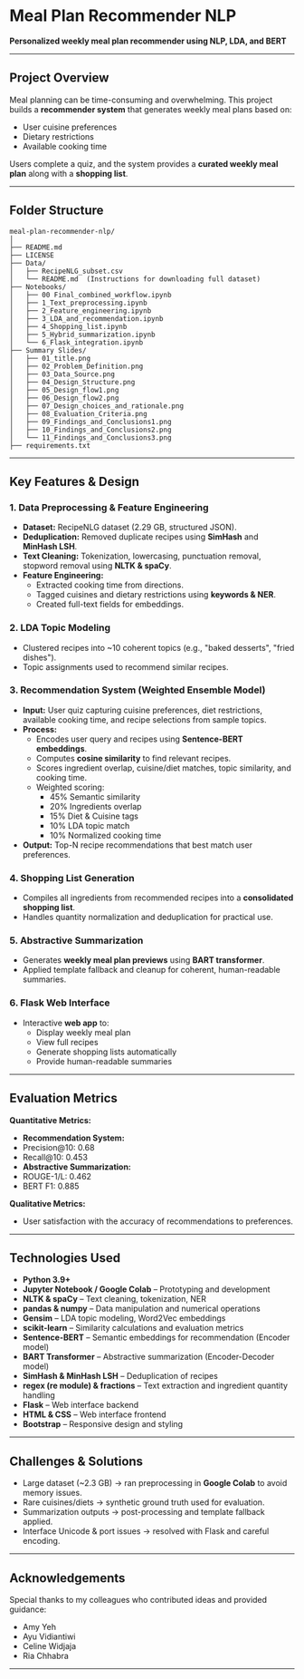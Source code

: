# Meal Plan Recommender NLP

**Personalized weekly meal plan recommender using NLP, LDA, and BERT**

---

## Project Overview
Meal planning can be time-consuming and overwhelming. This project builds a **recommender system** that generates weekly meal plans based on:

- User cuisine preferences
- Dietary restrictions
- Available cooking time

Users complete a quiz, and the system provides a **curated weekly meal plan** along with a **shopping list**.

---

## Folder Structure

```text
meal-plan-recommender-nlp/
│
├── README.md
├── LICENSE
├── Data/
│   ├── RecipeNLG_subset.csv  
│   └── README.md  (Instructions for downloading full dataset)
├── Notebooks/
│   ├── 00 Final_combined_workflow.ipynb
│   ├── 1_Text_preprocessing.ipynb
│   ├── 2_Feature_engineering.ipynb
│   ├── 3_LDA_and_recommendation.ipynb
│   ├── 4_Shopping_list.ipynb
│   ├── 5_Hybrid_summarization.ipynb
│   └── 6_Flask_integration.ipynb
├── Summary Slides/
│   ├── 01_title.png
│   ├── 02_Problem_Definition.png
│   ├── 03_Data_Source.png
│   ├── 04_Design_Structure.png
│   ├── 05_Design_flow1.png
│   ├── 06_Design_flow2.png
│   ├── 07_Design_choices_and_rationale.png
│   ├── 08_Evaluation_Criteria.png
│   ├── 09_Findings_and_Conclusions1.png
│   ├── 10_Findings_and_Conclusions2.png
│   └── 11_Findings_and_Conclusions3.png
├── requirements.txt
```

---

## Key Features & Design

### 1. Data Preprocessing & Feature Engineering
- **Dataset:** RecipeNLG dataset (2.29 GB, structured JSON).  
- **Deduplication:** Removed duplicate recipes using **SimHash** and **MinHash LSH**.  
- **Text Cleaning:** Tokenization, lowercasing, punctuation removal, stopword removal using **NLTK & spaCy**.  
- **Feature Engineering:**  
  - Extracted cooking time from directions.  
  - Tagged cuisines and dietary restrictions using **keywords & NER**.  
  - Created full-text fields for embeddings.  

### 2. LDA Topic Modeling
- Clustered recipes into ~10 coherent topics (e.g., "baked desserts", "fried dishes").  
- Topic assignments used to recommend similar recipes.  

### 3. Recommendation System (Weighted Ensemble Model)
- **Input:** User quiz capturing cuisine preferences, diet restrictions, available cooking time, and recipe selections from sample topics.  
- **Process:**  
  - Encodes user query and recipes using **Sentence-BERT embeddings**.  
  - Computes **cosine similarity** to find relevant recipes.  
  - Scores ingredient overlap, cuisine/diet matches, topic similarity, and cooking time.  
  - Weighted scoring:  
    - 45% Semantic similarity  
    - 20% Ingredients overlap  
    - 15% Diet & Cuisine tags  
    - 10% LDA topic match  
    - 10% Normalized cooking time  
- **Output:** Top-N recipe recommendations that best match user preferences.  

### 4. Shopping List Generation
- Compiles all ingredients from recommended recipes into a **consolidated shopping list**.  
- Handles quantity normalization and deduplication for practical use.

### 5. Abstractive Summarization
- Generates **weekly meal plan previews** using **BART transformer**.  
- Applied template fallback and cleanup for coherent, human-readable summaries.  

### 6. Flask Web Interface
- Interactive **web app** to:  
  - Display weekly meal plan  
  - View full recipes  
  - Generate shopping lists automatically
  - Provide human-readable summaries
    
---

## Evaluation Metrics
**Quantitative Metrics:**  
- **Recommendation System:**
-   Precision@10: 0.68
-   Recall@10: 0.453   
- **Abstractive Summarization:**
-   ROUGE-1/L: 0.462
-   BERT F1: 0.885 

**Qualitative Metrics:**  
- User satisfaction with the accuracy of recommendations to preferences. 

---

## Technologies Used
- **Python 3.9+**
- **Jupyter Notebook / Google Colab** – Prototyping and development
- **NLTK & spaCy** – Text cleaning, tokenization, NER  
- **pandas & numpy** – Data manipulation and numerical operations
- **Gensim** – LDA topic modeling, Word2Vec embeddings  
- **scikit-learn** – Similarity calculations and evaluation metrics  
- **Sentence-BERT** – Semantic embeddings for recommendation (Encoder model) 
- **BART Transformer** – Abstractive summarization (Encoder-Decoder model) 
- **SimHash & MinHash LSH** – Deduplication of recipes  
- **regex (re module) & fractions** – Text extraction and ingredient quantity handling
- **Flask** – Web interface backend
- **HTML & CSS** – Web interface frontend  
- **Bootstrap** – Responsive design and styling

---

## Challenges & Solutions
- Large dataset (~2.3 GB) → ran preprocessing in **Google Colab** to avoid memory issues.  
- Rare cuisines/diets → synthetic ground truth used for evaluation.  
- Summarization outputs → post-processing and template fallback applied.  
- Interface Unicode & port issues → resolved with Flask and careful encoding.  

---

## Acknowledgements
Special thanks to my colleagues who contributed ideas and provided guidance:
- Amy Yeh
- Ayu Vidiantiwi
- Celine Widjaja
- Ria Chhabra

---


 
